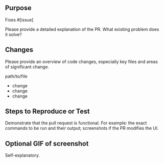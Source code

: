 ## Purpose

Fixes #[issue]

Please provide a detailed explanation of the PR. What existing problem does it solve?

## Changes

Please provide an overview of code changes, especially key files and areas of significant change.

path/to/file

- change
- change
- change

## Steps to Reproduce or Test

Demonstrate that the pull request is functional. For example: the exact commands to be run and their output; screenshots if the PR modifies the UI.

## Optional GIF of screenshot

Self-explanatory.
